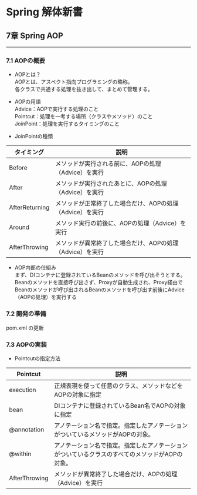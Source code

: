 # Spring 解体新書

## 7章 Spring AOP

***

### 7.1 AOPの概要
* AOPとは？ \
AOPとは、アスペクト指向プログラミングの略称。 \
各クラスで共通する処理を抜き出して、まとめて管理する。

* AOPの用語 \
Advice：AOPで実行する処理のこと \
Pointcut：処理を一考する場所（クラスやメソッド）のこと \
JoinPoint：処理を実行するタイミングのこと

* JoinPointの種類 

|タイミング|説明|
|---|---|
|Before|メソッドが実行される前に、AOPの処理（Advice）を実行|
|After|メソッドが実行されたあとに、AOPの処理（Advice）を実行|
|AfterReturning|メソッドが正常終了した場合だけ、AOPの処理（Advice）を実行|
|Around|メソッド実行の前後に、AOPの処理（Advice）を実行|
|AfterThrowing|メソッドが異常終了した場合だけ、AOPの処理（Advice）を実行|

* AOP内部の仕組み \
まず、DIコンテナに登録されているBeanのメソッドを呼び出そうとする。Beanのメソッドを直接呼び出さず、Proxyが自動生成され、Proxy経由でBeanのメソッドが呼び出されるBeanのメソッドを呼び出す前後にAdvice（AOPの処理）を実行する

### 7.2 開発の準備
pom.xml の更新

### 7.3 AOPの実装

* Pointcutの指定方法

|Pointcut|説明|
|---|---|
|execution|正規表現を使って任意のクラス、メソッドなどをAOPの対象に指定|
|bean|DIコンテナに登録されているBean名でAOPの対象に指定|
|@annotation|アノテーション名で指定。指定したアノテーションがついているメソッドがAOPの対象。|
|@within|アノテーション名で指定。指定したアノテーションがついているクラスのすべてのメソッドがAOPの対象。|
|AfterThrowing|メソッドが異常終了した場合だけ、AOPの処理（Advice）を実行|

